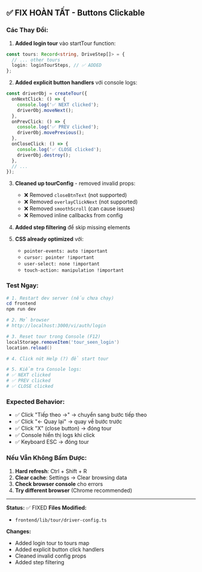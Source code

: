 ## ✅ FIX HOÀN TẤT - Buttons Clickable

### Các Thay Đổi:

1. **Added login tour** vào startTour function:
```typescript
const tours: Record<string, DriveStep[]> = {
  // ... other tours
  login: loginTourSteps, // ✅ ADDED
};
```

2. **Added explicit button handlers** với console logs:
```typescript
const driverObj = createTour({
  onNextClick: () => {
    console.log('✅ NEXT clicked');
    driverObj.moveNext();
  },
  onPrevClick: () => {
    console.log('✅ PREV clicked');
    driverObj.movePrevious();
  },
  onCloseClick: () => {
    console.log('✅ CLOSE clicked');
    driverObj.destroy();
  },
  // ...
});
```

3. **Cleaned up tourConfig** - removed invalid props:
   - ❌ Removed `closeBtnText` (not supported)
   - ❌ Removed `overlayClickNext` (not supported)
   - ❌ Removed `smoothScroll` (can cause issues)
   - ❌ Removed inline callbacks from config

4. **Added step filtering** để skip missing elements

5. **CSS already optimized** với:
   - `pointer-events: auto !important`
   - `cursor: pointer !important`
   - `user-select: none !important`
   - `touch-action: manipulation !important`

### Test Ngay:

```powershell
# 1. Restart dev server (nếu chưa chạy)
cd frontend
npm run dev

# 2. Mở browser
# http://localhost:3000/vi/auth/login

# 3. Reset tour trong Console (F12)
localStorage.removeItem('tour_seen_login')
location.reload()

# 4. Click nút Help (?) để start tour

# 5. Kiểm tra Console logs:
# ✅ NEXT clicked
# ✅ PREV clicked  
# ✅ CLOSE clicked
```

### Expected Behavior:

- ✅ Click "Tiếp theo →" → chuyển sang bước tiếp theo
- ✅ Click "← Quay lại" → quay về bước trước
- ✅ Click "X" (close button) → đóng tour
- ✅ Console hiển thị logs khi click
- ✅ Keyboard ESC → đóng tour

### Nếu Vẫn Không Bấm Được:

1. **Hard refresh**: Ctrl + Shift + R
2. **Clear cache**: Settings → Clear browsing data
3. **Check browser console** cho errors
4. **Try different browser** (Chrome recommended)

---

**Status:** ✅ FIXED
**Files Modified:**
- `frontend/lib/tour/driver-config.ts`

**Changes:**
- Added login tour to tours map
- Added explicit button click handlers
- Cleaned invalid config props
- Added step filtering

